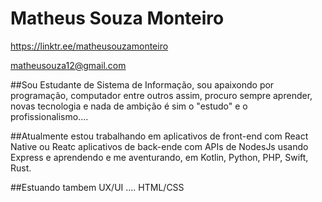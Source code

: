 # Matheus Souza Monteiro  


https://linktr.ee/matheusouzamonteiro

matheusouza12@gmail.com

##Sou Estudante de Sistema de Informação, sou apaixondo por programação, computador entre outros assim, procuro sempre aprender, novas tecnologia e nada de ambição é sim o "estudo" e o profissionalismo....

##Atualmente estou trabalhando em aplicativos de front-end com React Native ou Reatc aplicativos de back-ende com APIs de NodesJs usando Express e aprendendo e me aventurando, em Kotlin, Python, PHP, Swift, Rust.

##Estuando tambem UX/UI .... HTML/CSS


